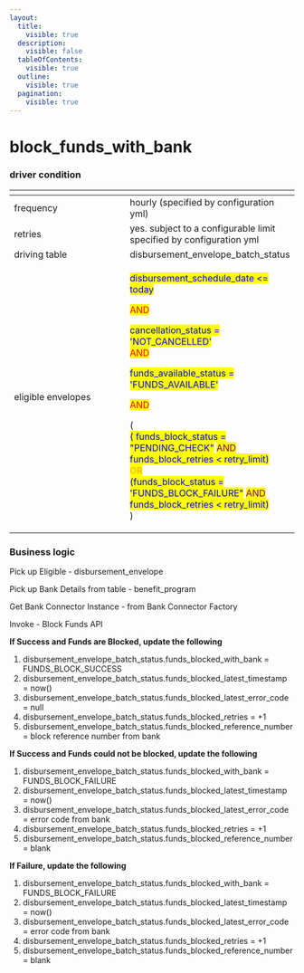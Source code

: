 ```yaml
---
layout:
  title:
    visible: true
  description:
    visible: false
  tableOfContents:
    visible: true
  outline:
    visible: true
  pagination:
    visible: true
---
```


# block\_funds\_with\_bank

### driver condition

<table><thead><tr><th width="235"></th><th></th></tr></thead><tbody><tr><td>frequency</td><td>hourly (specified by configuration yml)</td></tr><tr><td>retries</td><td>yes. subject to a configurable limit specified by configuration yml</td></tr><tr><td>driving table</td><td>disbursement_envelope_batch_status</td></tr><tr><td>eligible envelopes</td><td><p><mark style="color:blue;">disbursement_schedule_date &#x3C;= today</mark></p><p><mark style="color:red;">AND</mark></p><p><mark style="color:blue;">cancellation_status = 'NOT_CANCELLED'</mark><br><mark style="color:red;">AND</mark></p><p><mark style="color:blue;">funds_available_status = 'FUNDS_AVAILABLE'</mark></p><p><mark style="color:red;">AND</mark></p><p>(<br><mark style="color:blue;">( funds_block_status = "PENDING_CHECK"</mark> <mark style="color:purple;">AND</mark> <mark style="color:blue;">funds_block_retries &#x3C; retry_limit)</mark><br><mark style="color:orange;">OR</mark><br><mark style="color:blue;">(funds_block_status = 'FUNDS_BLOCK_FAILURE"</mark> <mark style="color:purple;">AND</mark> <mark style="color:blue;">funds_block_retries &#x3C; retry_limit)</mark><br>) </p></td></tr></tbody></table>

### Business logic

Pick up Eligible - disbursement\_envelope

Pick up Bank Details from table - benefit\_program

Get Bank Connector Instance - from Bank Connector Factory

Invoke - Block Funds API

**If Success and Funds are Blocked, update the following**

1. disbursement\_envelope\_batch\_status.funds\_blocked\_with\_bank = FUNDS\_BLOCK\_SUCCESS
2. disbursement\_envelope\_batch\_status.funds\_blocked\_latest\_timestamp = now()
3. disbursement\_envelope\_batch\_status.funds\_blocked\_latest\_error\_code = null
4. disbursement\_envelope\_batch\_status.funds\_blocked\_retries = +1
5. disbursement\_envelope\_batch\_status.funds\_blocked\_reference\_number = block reference number from bank

**If Success and Funds could not be blocked, update the following**

1. disbursement\_envelope\_batch\_status.funds\_blocked\_with\_bank = FUNDS\_BLOCK\_FAILURE
2. disbursement\_envelope\_batch\_status.funds\_blocked\_latest\_timestamp = now()
3. disbursement\_envelope\_batch\_status.funds\_blocked\_latest\_error\_code = error code from bank
4. disbursement\_envelope\_batch\_status.funds\_blocked\_retries = +1
5. disbursement\_envelope\_batch\_status.funds\_blocked\_reference\_number = blank

**If Failure, update the following**

1. disbursement\_envelope\_batch\_status.funds\_blocked\_with\_bank = FUNDS\_BLOCK\_FAILURE
2. disbursement\_envelope\_batch\_status.funds\_blocked\_latest\_timestamp = now()
3. disbursement\_envelope\_batch\_status.funds\_blocked\_latest\_error\_code = error code from bank
4. disbursement\_envelope\_batch\_status.funds\_blocked\_retries = +1
5. disbursement\_envelope\_batch\_status.funds\_blocked\_reference\_number = blank
